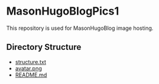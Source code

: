 # MasonHugoBlogPics1
This repository is used for MasonHugoBlog image hosting.
## Directory Structure

- [structure.txt](structure.txt)
- [avatar.png](MasonHugoBlogSite/avatar.png)
- [README.md](README.md)
